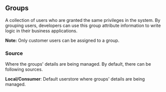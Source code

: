 ## Groups
A collection of users who are granted the same privileges in the system. By grouping users, developers can use this group attribute information to write logic in their business applications.

**Note:** Only customer users can be assigned to a group.

### Source
Where the groups' details are being managed. By default, there can be following sources.

**Local/Consumer**: Default userstore where  groups' details are being managed.
